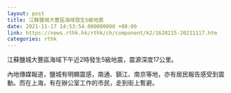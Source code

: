 ```yaml
---
layout: post
title: 江蘇鹽城大豐區海域發生5級地震
date: 2021-11-17 14:53:54.000000000 +08:00
link: https://news.rthk.hk/rthk/ch/component/k2/1620215-20211117.htm
categories: rthk
---
```


江蘇鹽城大豐區海域下午近2時發生5級地震，震源深度17公里。

內地傳媒報道，鹽城有明顯震感，南通、鎮江、南京等地，亦有居民報告感受到震動。而在上海，有在辦公室工作的市民，走到街上暫避。
